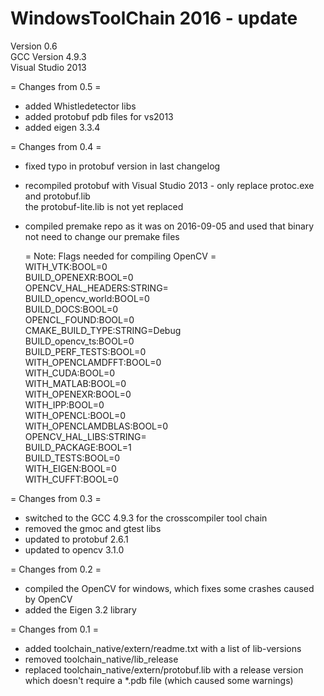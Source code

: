 # WindowsToolChain 2016 - update

Version 0.6  
GCC Version 4.9.3  
Visual Studio 2013  

= Changes from 0.5 =  
 - added Whistledetector libs  
 - added protobuf pdb files for vs2013  
 - added eigen 3.3.4


= Changes from 0.4 =  
 - fixed typo in protobuf version in last changelog  
 - recompiled protobuf with Visual Studio 2013 - only replace protoc.exe and protobuf.lib   
   the protobuf-lite.lib is not yet replaced  
 - compiled premake repo as it was on 2016-09-05 and used that binary  
   not need to change our premake files  
   
   = Note: Flags needed for compiling OpenCV =   
        WITH_VTK:BOOL=0  
        BUILD_OPENEXR:BOOL=0  
        OPENCV_HAL_HEADERS:STRING=  
        BUILD_opencv_world:BOOL=0  
        BUILD_DOCS:BOOL=0  
        OPENCL_FOUND:BOOL=0  
        CMAKE_BUILD_TYPE:STRING=Debug  
        BUILD_opencv_ts:BOOL=0  
        BUILD_PERF_TESTS:BOOL=0  
        WITH_OPENCLAMDFFT:BOOL=0  
        WITH_CUDA:BOOL=0  
        WITH_MATLAB:BOOL=0  
        WITH_OPENEXR:BOOL=0  
        WITH_IPP:BOOL=0  
        WITH_OPENCL:BOOL=0  
        WITH_OPENCLAMDBLAS:BOOL=0  
        OPENCV_HAL_LIBS:STRING=  
        BUILD_PACKAGE:BOOL=1  
        BUILD_TESTS:BOOL=0  
        WITH_EIGEN:BOOL=0  
        WITH_CUFFT:BOOL=0     
   
 
= Changes from 0.3 =  
 - switched to the GCC 4.9.3 for the crosscompiler tool chain   
 - removed the gmoc and gtest libs  
 - updated to protobuf 2.6.1  
 - updated to opencv 3.1.0  
 
= Changes from 0.2 =   
 - compiled the OpenCV for windows, which fixes some crashes caused by OpenCV  
 - added the Eigen 3.2 library  

= Changes from 0.1 =  
 - added toolchain_native/extern/readme.txt with a list of lib-versions  
 - removed toolchain_native/lib_release  
 - replaced toolchain_native/extern/protobuf.lib with a release version which doesn't require a *.pdb file (which caused some warnings)  